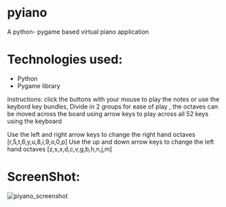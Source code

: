 # pyiano
A python- pygame based virtual piano application

# Technologies used:
* Python 
* Pygame library

Instructions:
click the buttons with your mouse to play the notes
or use the keybord key bundles, Divide in 2 groups for ease of play , the octaves can be moved across the board using arrow keys to play across all 52 keys using the keyboard

Use the left and right arrow keys to change the right hand octaves [r,5,t,6,y,u,8,i,9,o,0,p]
Use the up and down arrow keys to change the left hand octaves [z,s,x,d,c,v,g,b,h,n,j,m]


# ScreenShot:

![piyano_screenshot]('pyiano_screenshot.png')
